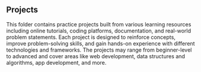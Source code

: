 ## Projects ##

This folder contains practice projects built from various learning resources including online tutorials, coding platforms, documentation, and real-world problem statements. Each project is designed to reinforce concepts, improve problem-solving skills, and gain hands-on experience with different technologies and frameworks. The projects may range from beginner-level to advanced and cover areas like web development, data structures and algorithms, app development, and more.
